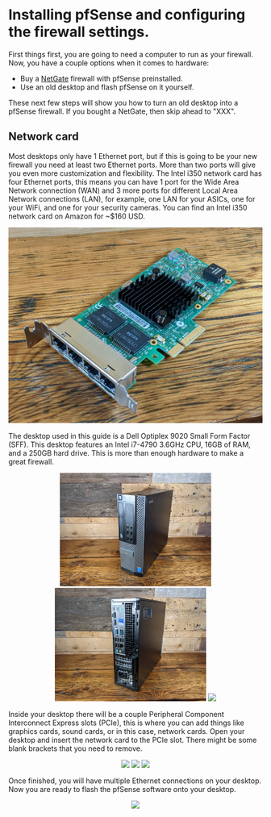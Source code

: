 # Installing pfSense and configuring the firewall settings. 
First things first, you are going to need a computer to run as your firewall. Now, you have a couple options when it comes to hardware:

- Buy a [NetGate](https://shop.netgate.com/products/2100-base-pfsense) firewall with pfSense preinstalled.
- Use an old desktop and flash pfSense on it yourself. 

These next few steps will show you how to turn an old desktop into a pfSense firewall. If you bought a NetGate, then skip ahead to "XXX".

## Network card
Most desktops only have 1 Ethernet port, but if this is going to be your new firewall you need at least two Ethernet ports. More than two ports will give you even more customization and flexibility. The Intel i350 network card has four Ethernet ports, this means you can have 1 port for the Wide Area Network connection (WAN) and 3 more ports for different Local Area Network connections (LAN), for example, one LAN for your ASICs, one for your WiFi, and one for your security cameras. You can find an Intel i350 network card on Amazon for ~$160 USD.

<p align="center">
  <img src="assets/Card1.jpg">
</p>

The desktop used in this guide is a Dell Optiplex 9020 Small Form Factor (SFF). This desktop features an Intel i7-4790 3.6GHz CPU, 16GB of RAM, and a 250GB hard drive. This is more than enough hardware to make a great firewall. 

<p align="center">
 <img width="300" src="assets/DeskTop1.jpg">
 <img width="300" src="assets/DeskTop2.jpg">
 <img width="300" src="assets/DeskTop3.jpg">
</p>

Inside your desktop there will be a couple Peripheral Component Interconnect Express slots (PCIe), this is where you can add things like graphics cards, sound cards, or in this case, network cards. Open your desktop and insert the network card to the PCIe slot. There might be some blank brackets that you need to remove. 

<p align="center">
 <img width="300" src="assets/DeskTop4.jpg">
 <img width="300" src="assets/DeskTop5.jpg">
 <img width="300" src="assets/DeskTop6.jpg">
</p>

Once finished, you will have multiple Ethernet connections on your desktop. Now you are ready to flash the pfSense software onto your desktop. 

<p align="center">
  <img src="assets/DeskTop7.jpg">
</p>

